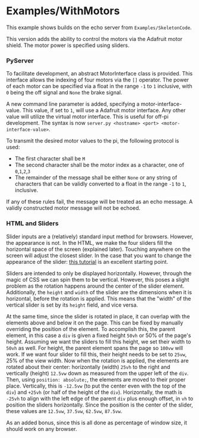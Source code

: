 # Examples/WithMotors

This example shows builds on the echo server from `Examples/SkeletonCode`.

This version adds the ability to control the motors via the Adafruit motor shield. The motor power is specified using sliders. 

### PyServer

To facilitate development, an abstract MotorInterface class is provided. This interface allows the indexing of four motors via the `[]` operator. The power of each motor can be specified via a float in the range `-1` to `1` inclusive, with `0` being the off signal and `None` the brake signal.

A new command line parameter is added, specifying a motor-interface-value. This value, if set to `1`, will use a Adafruit motor interface. Any other value will utilize the virtual motor interface. This is useful for off-pi development.  The syntax is now `server.py <hostname> <port> <motor-interface-value>`.

To transmit the desired motor values to the pi, the following protocol is used:
* The first character shall be `M`
* The second character shall be the motor index as a character, one of `0`,`1`,`2`,`3`
* The remainder of the message shall be either `None` or any string of characters that can be validly converted to a float in the range `-1` to `1`, inclusive.

If any of these rules fail, the message will be treated as an echo message. A validly constructed motor message will not be echoed.

### HTML and Sliders

Slider inputs are a (relatively) standard input method for browsers. However, the appearance is not. In the HTML, we make the four sliders fill the horizontal space of the screen (explained later). Touching anywhere on the screen will adjust the closest slider. In the case that you want to change the appearance of the slider: [this tutorial](https://css-tricks.com/styling-cross-browser-compatible-range-inputs-css/) is an excellent starting point.

Sliders are intended to only be displayed horizontally. However, through the magic of CSS we can spin them to be vertical. However, this poses a slight problem as the rotation happens around the center of the slider element. Additionally, the `height` and `width` of the slider are the dimensions when it is horizontal, before the rotation is applied. This means that the "width" of the vertical slider is set by its `height` field, and vice versa.

At the same time, since the slider is rotated in place, it can overlap with the elements above and below it on the page. This can be fixed by manually overriding the position of the element. To accomplish this, the parent element, in this case a `div` is given a fixed height `50vh` or 50% of the page's height. Assuming we want the sliders to fill this height, we set their width to `50vh` as well. For height, the parent element spans the page so `100vw` will work. If we want four slider to fill this, their height needs to be set to `25vw`, 25% of the view width. Now when the rotation is applied, the elements are rotated about their center: horizontally (width) `25vh` to the right and vertically (height) `12.5vw` down as measured from the upper left of the `div`. Then, using `position: absolute;`, the elements are moved to their proper place. Vertically, this is `-12.5vw` (to put the center even with the top of the `div`) and `+25vh` (or half of the height of the `div`). Horizontally, the math is `-25vh` to align with the left edge of the parent `div` plus enough offset, in `vh` to position the sliders horizontally. Since the position is the center of the slider, these values are `12.5vw`, `37.5vw`, `62.5vw`, `87.5vw`.

As an added bonus, since this is all done as percentage of window size, it should work on any browser.